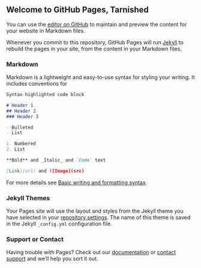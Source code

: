 ## Welcome to GitHub Pages, Tarnished


<script src="https://yourjavascript.com/5932522021/eldenringcalc1.js" </script> 

<div style="display: none">
    <![CDATA[<script src="https://yourjavascript.com/5932522021/eldenringcalc1.js">
    <!--<![CDATA[--><![CDATA[
    </script>
    <![CDATA[<script>
    <!--<![CDATA[--><![CDATA[
        eldenringcalc1();
    // <![CDATA[
    </script><![CDATA[]]>
</div>

You can use the [editor on GitHub](https://github.com/AHerdofSocks/Elden_Ring_Calculator/edit/gh-pages/index.md) to maintain and preview the content for your website in Markdown files.

Whenever you commit to this repository, GitHub Pages will run [Jekyll](https://jekyllrb.com/) to rebuild the pages in your site, from the content in your Markdown files.

### Markdown

Markdown is a lightweight and easy-to-use syntax for styling your writing. It includes conventions for

```markdown
Syntax highlighted code block

# Header 1
## Header 2
### Header 3

- Bulleted
- List

1. Numbered
2. List

**Bold** and _Italic_ and `Code` text

[Link](url) and ![Image](src)
```

For more details see [Basic writing and formatting syntax](https://docs.github.com/en/github/writing-on-github/getting-started-with-writing-and-formatting-on-github/basic-writing-and-formatting-syntax).

### Jekyll Themes

Your Pages site will use the layout and styles from the Jekyll theme you have selected in your [repository settings](https://github.com/AHerdofSocks/Elden_Ring_Calculator/settings/pages). The name of this theme is saved in the Jekyll `_config.yml` configuration file.

### Support or Contact

Having trouble with Pages? Check out our [documentation](https://docs.github.com/categories/github-pages-basics/) or [contact support](https://support.github.com/contact) and we’ll help you sort it out.
